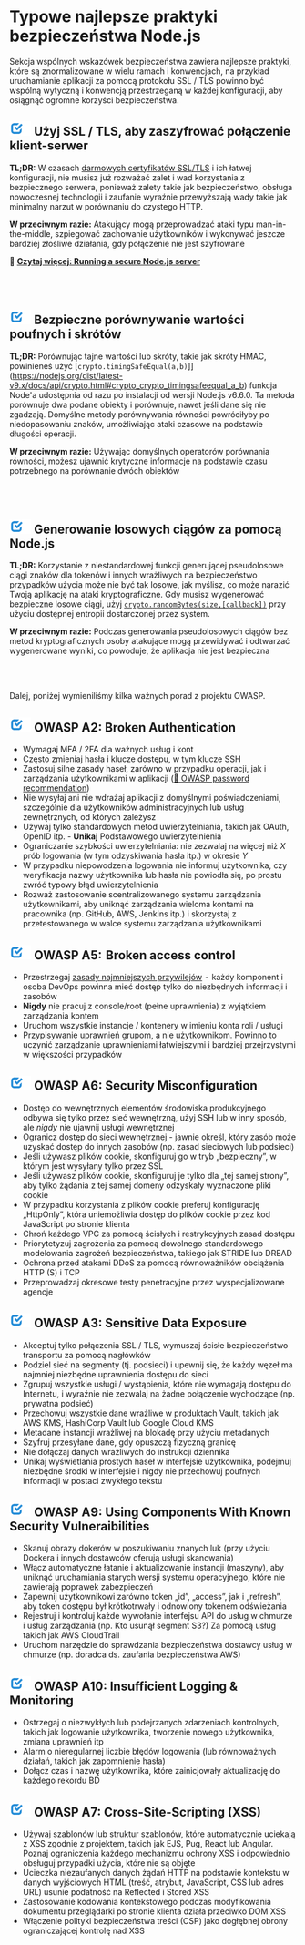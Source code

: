 [✔]: ../../assets/images/checkbox-small-blue.png

# Typowe najlepsze praktyki bezpieczeństwa Node.js

Sekcja wspólnych wskazówek bezpieczeństwa zawiera najlepsze praktyki, które są znormalizowane w wielu ramach i konwencjach, na przykład uruchamianie aplikacji za pomocą protokołu SSL / TLS powinno być wspólną wytyczną i konwencją przestrzeganą w każdej konfiguracji, aby osiągnąć ogromne korzyści bezpieczeństwa.

## ![✔] Użyj SSL / TLS, aby zaszyfrować połączenie klient-serwer

**TL;DR:** W czasach [darmowych certyfikatów SSL/TLS](https://letsencrypt.org/) i ich łatwej konfiguracji, nie musisz już rozważać zalet i wad korzystania z bezpiecznego serwera, ponieważ zalety takie jak bezpieczeństwo, obsługa nowoczesnej technologii i zaufanie wyraźnie przewyższają wady takie jak minimalny narzut w porównaniu do czystego HTTP.

**W przeciwnym razie:** Atakujący mogą przeprowadzać ataki typu man-in-the-middle, szpiegować zachowanie użytkowników i wykonywać jeszcze bardziej złośliwe działania, gdy połączenie nie jest szyfrowane

🔗 [**Czytaj więcej: Running a secure Node.js server**](./secureserver.md)

<br/><br/>

## ![✔] Bezpieczne porównywanie wartości poufnych i skrótów

**TL;DR:** Porównując tajne wartości lub skróty, takie jak skróty HMAC, powinieneś użyć [`crypto.timingSafeEqual(a,b)`]](https://nodejs.org/dist/latest-v9.x/docs/api/crypto.html#crypto_crypto_timingsafeequal_a_b) funkcja Node'a udostępnia od razu po instalacji od wersji Node.js v6.6.0. Ta metoda porównuje dwa podane obiekty i porównuje, nawet jeśli dane się nie zgadzają. Domyślne metody porównywania równości powróciłyby po niedopasowaniu znaków, umożliwiając ataki czasowe na podstawie długości operacji.

**W przeciwnym razie:** Używając domyślnych operatorów porównania równości, możesz ujawnić krytyczne informacje na podstawie czasu potrzebnego na porównanie dwóch obiektów

<br/><br/>

## ![✔] Generowanie losowych ciągów za pomocą Node.js

**TL;DR:** Korzystanie z niestandardowej funkcji generującej pseudolosowe ciągi znaków dla tokenów i innych wrażliwych na bezpieczeństwo przypadków użycia może nie być tak losowe, jak myślisz, co może narazić Twoją aplikację na ataki kryptograficzne. Gdy musisz wygenerować bezpieczne losowe ciągi, użyj [`crypto.randomBytes(size,[callback])`](https://nodejs.org/api/crypto.html#crypto_crypto_randombytes_size_callback) przy użyciu dostępnej entropii dostarczonej przez system.

**W przeciwnym razie:** Podczas generowania pseudolosowych ciągów bez metod kryptograficznych osoby atakujące mogą przewidywać i odtwarzać wygenerowane wyniki, co powoduje, że aplikacja nie jest bezpieczna

<br/><br/>

Dalej, poniżej wymieniliśmy kilka ważnych porad z projektu OWASP.

## ![✔] OWASP A2: Broken Authentication

- Wymagaj MFA / 2FA dla ważnych usług i kont
- Często zmieniaj hasła i klucze dostępu, w tym klucze SSH
- Zastosuj silne zasady haseł, zarówno w przypadku operacji, jak i zarządzania użytkownikami w aplikacji ([🔗 OWASP password recommendation](https://www.owasp.org/index.php/Authentication_Cheat_Sheet#Implement_Proper_Password_Strength_Controls.22))
- Nie wysyłaj ani nie wdrażaj aplikacji z domyślnymi poświadczeniami, szczególnie dla użytkowników administracyjnych lub usług zewnętrznych, od których zależysz
- Używaj tylko standardowych metod uwierzytelniania, takich jak OAuth, OpenID itp. - **Unikaj** Podstawowego uwierzytelnienia
- Ograniczanie szybkości uwierzytelniania: nie zezwalaj na więcej niż _X_ prób logowania (w tym odzyskiwania hasła itp.) w okresie _Y_
- W przypadku niepowodzenia logowania nie informuj użytkownika, czy weryfikacja nazwy użytkownika lub hasła nie powiodła się, po prostu zwróć typowy błąd uwierzytelnienia
- Rozważ zastosowanie scentralizowanego systemu zarządzania użytkownikami, aby uniknąć zarządzania wieloma kontami na pracownika (np. GitHub, AWS, Jenkins itp.) i skorzystaj z przetestowanego w walce systemu zarządzania użytkownikami

## ![✔] OWASP A5:  Broken access control

- Przestrzegaj [zasady najmniejszych przywilejów](https://en.wikipedia.org/wiki/Principle_of_least_privilege)  -  każdy komponent i osoba DevOps powinna mieć dostęp tylko do niezbędnych informacji i zasobów
- **Nigdy** nie pracuj z console/root (pełne uprawnienia) z wyjątkiem zarządzania kontem
- Uruchom wszystkie instancje / kontenery w imieniu konta roli / usługi
- Przypisywanie uprawnień grupom, a nie użytkownikom. Powinno to uczynić zarządzanie uprawnieniami łatwiejszymi i bardziej przejrzystymi w większości przypadków

## ![✔] OWASP A6: Security Misconfiguration

- Dostęp do wewnętrznych elementów środowiska produkcyjnego odbywa się tylko przez sieć wewnętrzną, użyj SSH lub w inny sposób, ale _nigdy_ nie ujawnij usługi wewnętrznej
- Ogranicz dostęp do sieci wewnętrznej - jawnie określ, który zasób może uzyskać dostęp do innych zasobów (np. zasad sieciowych lub podsieci)
- Jeśli używasz plików cookie, skonfiguruj go w tryb „bezpieczny”, w którym jest wysyłany tylko przez SSL
- Jeśli używasz plików cookie, skonfiguruj je tylko dla „tej samej strony”, aby tylko żądania z tej samej domeny odzyskały wyznaczone pliki cookie
- W przypadku korzystania z plików cookie preferuj konfigurację „HttpOnly”, która uniemożliwia dostęp do plików cookie przez kod JavaScript po stronie klienta
- Chroń każdego VPC za pomocą ścisłych i restrykcyjnych zasad dostępu
- Priorytetyzuj zagrożenia za pomocą dowolnego standardowego modelowania zagrożeń bezpieczeństwa, takiego jak STRIDE lub DREAD
- Ochrona przed atakami DDoS za pomocą równoważników obciążenia HTTP (S) i TCP
- Przeprowadzaj okresowe testy penetracyjne przez wyspecjalizowane agencje

## ![✔] OWASP A3: Sensitive Data Exposure

- Akceptuj tylko połączenia SSL / TLS, wymuszaj ścisłe bezpieczeństwo transportu za pomocą nagłówków
- Podziel sieć na segmenty (tj. podsieci) i upewnij się, że każdy węzeł ma najmniej niezbędne uprawnienia dostępu do sieci
- Zgrupuj wszystkie usługi / wystąpienia, które nie wymagają dostępu do Internetu, i wyraźnie nie zezwalaj na żadne połączenie wychodzące (np. prywatna podsieć)
- Przechowuj wszystkie dane wrażliwe w produktach Vault, takich jak AWS KMS, HashiCorp Vault lub Google Cloud KMS
- Metadane instancji wrażliwej na blokadę przy użyciu metadanych
- Szyfruj przesyłane dane, gdy opuszczą fizyczną granicę
- Nie dołączaj danych wrażliwych do instrukcji dziennika
- Unikaj wyświetlania prostych haseł w interfejsie użytkownika, podejmuj niezbędne środki w interfejsie i nigdy nie przechowuj poufnych informacji w postaci zwykłego tekstu

## ![✔] OWASP A9: Using Components With Known Security Vulneraibilities

- Skanuj obrazy dokerów w poszukiwaniu znanych luk (przy użyciu Dockera i innych dostawców oferują usługi skanowania)
- Włącz automatyczne łatanie i aktualizowanie instancji (maszyny), aby uniknąć uruchamiania starych wersji systemu operacyjnego, które nie zawierają poprawek zabezpieczeń
- Zapewnij użytkownikowi zarówno token „id”, „access”, jak i „refresh”, aby token dostępu był krótkotrwały i odnowiony tokenem odświeżania
- Rejestruj i kontroluj każde wywołanie interfejsu API do usług w chmurze i usług zarządzania (np. Kto usunął segment S3?) Za pomocą usług takich jak AWS CloudTrail
- Uruchom narzędzie do sprawdzania bezpieczeństwa dostawcy usług w chmurze (np. doradca ds. zaufania bezpieczeństwa AWS)

## ![✔] OWASP A10: Insufficient Logging & Monitoring

- Ostrzegaj o niezwykłych lub podejrzanych zdarzeniach kontrolnych, takich jak logowanie użytkownika, tworzenie nowego użytkownika, zmiana uprawnień itp
- Alarm o nieregularnej liczbie błędów logowania (lub równoważnych działań, takich jak zapomnienie hasła)
- Dołącz czas i nazwę użytkownika, które zainicjowały aktualizację do każdego rekordu BD

## ![✔] OWASP A7: Cross-Site-Scripting (XSS)

- Używaj szablonów lub struktur szablonów, które automatycznie uciekają z XSS zgodnie z projektem, takich jak EJS, Pug, React lub Angular. Poznaj ograniczenia każdego mechanizmu ochrony XSS i odpowiednio obsługuj przypadki użycia, które nie są objęte
- Ucieczka niezaufanych danych żądań HTTP na podstawie kontekstu w danych wyjściowych HTML (treść, atrybut, JavaScript, CSS lub adres URL) usunie podatność na Reflected i Stored XSS
- Zastosowanie kodowania kontekstowego podczas modyfikowania dokumentu przeglądarki po stronie klienta działa przeciwko DOM XSS
- Włączenie polityki bezpieczeństwa treści (CSP) jako dogłębnej obrony ograniczającej kontrolę nad XSS

<br/><br/><br/>
